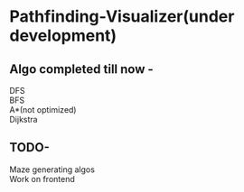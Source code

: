 # Pathfinding-Visualizer(under development)
## Algo completed till now -
 DFS<br />
 BFS<br />
 A*(not optimized)<br/>
 Dijkstra<br />
 
## TODO-
 Maze generating algos<br />
 Work on frontend<br />
